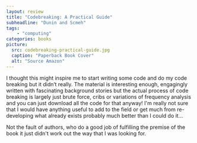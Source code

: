 ```yaml
---
layout: review
title: "Codebreaking: A Practical Guide"
subheadline: "Dunin and Scmeh"
tags:
    - "computing" 
categories: books
picture:
  src: codebreaking-practical-guide.jpg
  caption: "Paperback Book Cover"
  alt: "Source Amazon"
---
```

I thought this might inspire me to start writing some code and do my code breaking but it didn’t really. The material is interesting enough, engagingly written with fascinating background stories but the actual process of code breaking is largely just brute force, cribs or variations of frequency analysis and you can just download all the code for that anyway!
I'm really not sure that I would have anything useful to add to the field or get much from re-developing what already exists probably much better than I could do it...

Not the fault of authors, who do a good job of fulfilling the premise of the book it just didn't work out the way that I was looking for.
